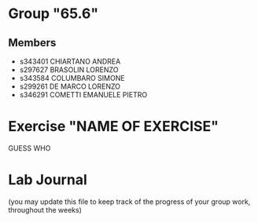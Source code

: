 # Group "65.6"

## Members
- s343401 CHIARTANO ANDREA
- s297627 BRASOLIN LORENZO
- s343584 COLUMBARO SIMONE
- s299261 DE MARCO LORENZO
- s346291 COMETTI EMANUELE PIETRO

# Exercise "NAME OF EXERCISE"
GUESS WHO

# Lab Journal

(you may update this file to keep track of the progress of your group work, throughout the weeks)
